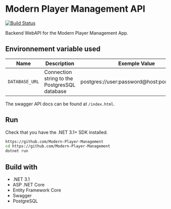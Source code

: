 # Modern Player Management API

[![Build Status](https://travis-ci.com/Modern-Player-Management/api.svg?token=xgUivpRDAhwRrR1iUzX4&branch=master)](https://travis-ci.com/Modern-Player-Management/api)

Backend WebAPI for the Modern Player Management App.

## Environnement variable used

| Name | Description | Exemple Value |
| ---- | ----------- | ------------- |
| `DATABASE_URL` | Connection string to the PostgresSQL database | postgres://user:password@host:port/database |

The swagger API docs can be found at `/index.html`.

## Run

Check that you have the .NET 3.1+ SDK installed.

```bash
https://github.com/Modern-Player-Management
cd https://github.com/Modern-Player-Management
dotnet run
```

## Build with

- .NET 3.1
- ASP .NET Core
- Entity Framework Core
- Swagger
- PostgreSQL

